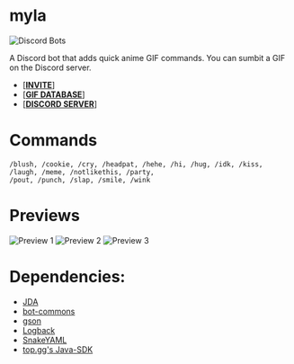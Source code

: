 # myla
![Discord Bots](https://top.gg/api/widget/servers/658109944859459604.svg)

A Discord bot that adds quick anime GIF commands. You can sumbit a GIF on the Discord server.

- [**[INVITE](https://myla.alkanife.fr/invite)**] 
- [**[GIF DATABASE](https://myla.alkanife.fr/images)**] 
- [**[DISCORD SERVER](https://discord.gg/SFFJshHbsy)**]

# Commands
```
/blush, /cookie, /cry, /headpat, /hehe, /hi, /hug, /idk, /kiss, /laugh, /meme, /notlikethis, /party,
/pout, /punch, /slap, /smile, /wink
```

# Previews

![Preview 1](https://myla.alkanife.fr/images/preview/preview1.png)
![Preview 2](https://myla.alkanife.fr/images/preview/preview2.png)
![Preview 3](https://myla.alkanife.fr/images/preview/preview3.png)

# Dependencies:
- [JDA](https://github.com/DV8FromTheWorld/JDA)
- [bot-commons](https://github.com/alkanife/bot-commons)
- [gson](https://github.com/google/gson)
- [Logback](http://logback.qos.ch/)
- [SnakeYAML](https://mvnrepository.com/artifact/org.yaml/snakeyaml)
- [top.gg's Java-SDK](https://github.com/top-gg/Java-SDK)
